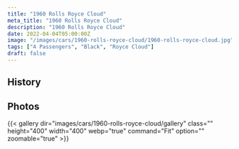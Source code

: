 ```yaml
---
title: "1960 Rolls Royce Cloud"
meta_title: "1960 Rolls Royce Cloud"
description: "1960 Rolls Royce Cloud"
date: 2022-04-04T05:00:00Z
image: "/images/cars/1960-rolls-royce-cloud/1960-rolls-royce-cloud.jpg"
tags: ["4 Passengers", "Black", "Royce Cloud"]
draft: false
---
```

## History

## Photos
{{< gallery dir="images/cars/1960-rolls-royce-cloud/gallery" class="" height="400" width="400" webp="true" command="Fit" option="" zoomable="true" >}}
